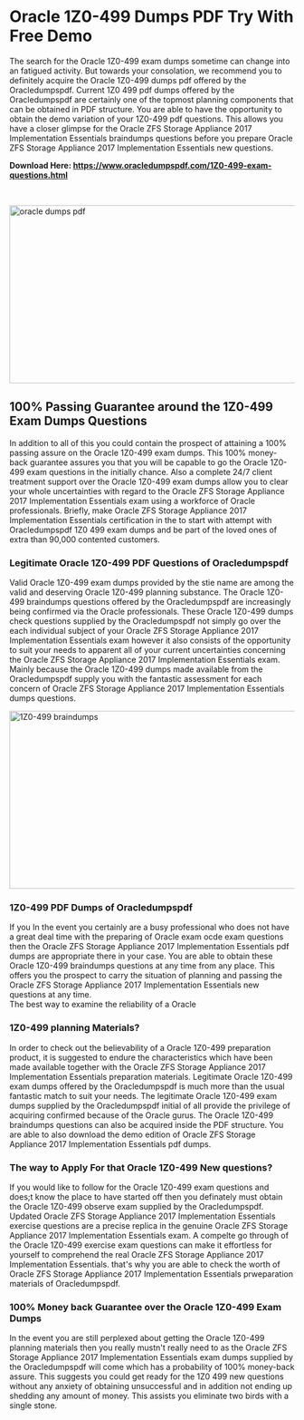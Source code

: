 <h1>Oracle 1Z0-499 Dumps PDF Try With Free Demo</h1>
<p>The search for the Oracle 1Z0-499 exam dumps sometime can change into an fatigued activity. But towards your consolation, we recommend you to definitely acquire the Oracle 1Z0-499 dumps pdf offered by the Oracledumpspdf. Current 1Z0 499 pdf dumps offered by the Oracledumpspdf are certainly one of the topmost planning components that can be obtained in PDF structure. You are able to have the opportunity to obtain the demo variation of your 1Z0-499 pdf questions. This allows you have a closer glimpse for the Oracle ZFS Storage Appliance 2017 Implementation Essentials braindumps questions before you prepare Oracle ZFS Storage Appliance 2017 Implementation Essentials new questions.</p>
<p><strong>Download Here: <a href="https://www.oracledumpspdf.com/1Z0-499-exam-questions.html">https://www.oracledumpspdf.com/1Z0-499-exam-questions.html</a></strong></p>
<p>&nbsp;</p>
<p><span style="font-weight: 400;"><img style="display: block; margin-left: auto; margin-right: auto;" src="https://i.ibb.co/RCKYBmz/digital-marketing-Made-with-Poster-My-Wall.jpg" alt="oracle dumps pdf" width="850" height="314" /></span></p>
<h2><strong>100% Passing Guarantee around the 1Z0-499 Exam Dumps Questions</strong></h2>
<p>In addition to all of this you could contain the prospect of attaining a 100% passing assure on the Oracle 1Z0-499 exam dumps. This 100% money-back guarantee assures you that you will be capable to go the Oracle 1Z0-499 exam questions in the initially chance. Also a complete 24/7 client treatment support over the Oracle 1Z0-499 exam dumps allow you to clear your whole uncertainties with regard to the Oracle ZFS Storage Appliance 2017 Implementation Essentials exam using a workforce of Oracle professionals. Briefly, make Oracle ZFS Storage Appliance 2017 Implementation Essentials certification in the to start with attempt with Oracledumpspdf 1Z0 499 exam dumps and be part of the loved ones of extra than 90,000 contented customers.</p>
<h3><strong>Legitimate Oracle 1Z0-499 PDF Questions of Oracledumpspdf</strong></h3>
<p>Valid Oracle 1Z0-499 exam dumps provided by the stie name are among the valid and deserving Oracle 1Z0-499 planning substance. The Oracle 1Z0-499 braindumps questions offered by the Oracledumpspdf are increasingly being confirmed via the Oracle professionals. These Oracle 1Z0-499 dumps check questions supplied by the Oracledumpspdf not simply go over the each individual subject of your Oracle ZFS Storage Appliance 2017 Implementation Essentials exam however it also consists of the opportunity to suit your needs to apparent all of your current uncertainties concerning the Oracle ZFS Storage Appliance 2017 Implementation Essentials exam. Mainly because the Oracle 1Z0-499 dumps made available from the Oracledumpspdf supply you with the fantastic assessment for each concern of Oracle ZFS Storage Appliance 2017 Implementation Essentials dumps questions.</p>
<p><a href="https://www.oracledumpspdf.com/1Z0-499-exam-questions.html"><span style="font-weight: 400;"><img style="display: block; margin-left: auto; margin-right: auto;" src="https://i.ibb.co/zfVYYs0/Digital-Marketing-Agency-Made-with-Poster-My-Wall-1.jpg" alt="1Z0-499 braindumps" width="850" height="314" /></span></a></p>
<h3><strong>1Z0-499 PDF Dumps of Oracledumpspdf</strong></h3>
<p>If you In the event you certainly are a busy professional who does not have a great deal time with the preparing of Oracle exam ocde exam questions then the Oracle ZFS Storage Appliance 2017 Implementation Essentials pdf dumps are appropriate there in your case. You are able to obtain these Oracle 1Z0-499 braindumps questions at any time from any place. This offers you the prospect to carry the situation of planning and passing the Oracle ZFS Storage Appliance 2017 Implementation Essentials new questions at any time.<br />The best way to examine the reliability of a Oracle</p>
<h3>1Z0-499 planning Materials?</h3>
<p>In order to check out the believability of a Oracle 1Z0-499 preparation product, it is suggested to endure the characteristics which have been made available together with the Oracle ZFS Storage Appliance 2017 Implementation Essentials preparation materials. Legitimate Oracle 1Z0-499 exam dumps offered by the Oracledumpspdf is much more than the usual fantastic match to suit your needs. The legitimate Oracle 1Z0-499 exam dumps supplied by the Oracledumpspdf initial of all provide the privilege of acquiring confirmed because of the Oracle gurus. The Oracle 1Z0-499 braindumps questions can also be acquired inside the PDF structure. You are able to also download the demo edition of Oracle ZFS Storage Appliance 2017 Implementation Essentials pdf dumps.</p>
<h3>The way to Apply For that Oracle 1Z0-499 New questions?</h3>
<p>If you would like to follow for the Oracle 1Z0-499 exam questions and does;t know the place to have started off then you definately must obtain the Oracle 1Z0-499 observe exam supplied by the Oracledumpspdf. Updated Oracle ZFS Storage Appliance 2017 Implementation Essentials exercise questions are a precise replica in the genuine Oracle ZFS Storage Appliance 2017 Implementation Essentials exam. A compelte go through of the Oracle 1Z0-499 exercise exam questions can make it effortless for yourself to comprehend the real Oracle ZFS Storage Appliance 2017 Implementation Essentials. that's why you are able to check the worth of Oracle ZFS Storage Appliance 2017 Implementation Essentials prweparation materials of Oracledumpspdf.</p>
<h3><strong>100% Money back Guarantee over the Oracle 1Z0-499 Exam Dumps</strong></h3>
<p>In the event you are still perplexed about getting the Oracle 1Z0-499 planning materials then you really mustn't really need to as the Oracle ZFS Storage Appliance 2017 Implementation Essentials exam dumps supplied by the Oracledumpspdf will come which has a probability of 100% money-back assure. This suggests you could get ready for the 1Z0 499 new questions without any anxiety of obtaining unsuccessful and in addition not ending up shedding any amount of money. This assists you eliminate two birds with a single stone.</p>
